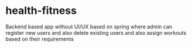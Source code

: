 # health-fitness
Backend based app without UI/UX based on spring where admin can register new users and also delete existing users and also assign workouts based on their requirements
